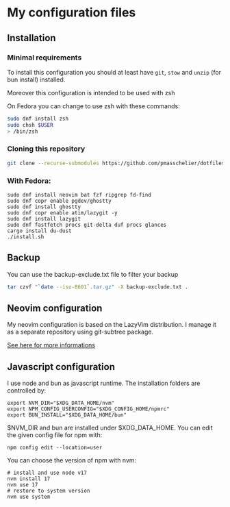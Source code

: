# My configuration files

## Installation

### Minimal requirements

To install this configuration you should at least have `git`, `stow` and `unzip` (for bun install) installed.

Moreover this configuration is intended to be used with zsh

On Fedora you can change to use zsh with these commands:
```sh
sudo dnf install zsh
sudo chsh $USER
> /bin/zsh
```

### Cloning this repository

```sh
git clone --recurse-submodules https://github.com/pmasschelier/dotfiles.git
```

### With Fedora:

```
sudo dnf install neovim bat fzf ripgrep fd-find
sudo dnf copr enable pgdev/ghostty
sudo dnf install ghostty
sudo dnf copr enable atim/lazygit -y
sudo dnf install lazygit
sudo dnf fastfetch procs git-delta duf procs glances
cargo install du-dust
./install.sh
```

## Backup

You can use the backup-exclude.txt file to filter your backup
```sh
tar czvf "`date --iso-8601`.tar.gz" -X backup-exclude.txt .
```

## Neovim configuration

My neovim configuration is based on the LazyVim distribution.
I manage it as a separate repository using git-subtree package.

[See here for more informations](https://www.atlassian.com/git/tutorials/git-subtree)

## Javascript configuration

I use node and bun as javascript runtime. The installation folders are controlled by:
```
export NVM_DIR="$XDG_DATA_HOME/nvm"
export NPM_CONFIG_USERCONFIG="$XDG_CONFIG_HOME/npmrc"
export BUN_INSTALL="$XDG_DATA_HOME/bun"
```

$NVM_DIR and bun are installed under $XDG_DATA_HOME.
You can edit the given config file for npm with:
```
npm config edit --location=user
```

You can choose the version of npm with nvm:
```
# install and use node v17
nvm install 17
nvm use 17
# restore to system version
nvm use system
```
